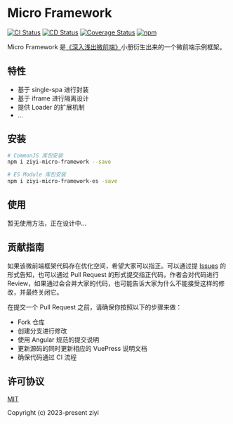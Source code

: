 # Micro Framework

<p align="left">
  <!-- https://github.com/OWNER/REPOSITORY/actions/workflows/WORKFLOW-FILE/badge.svg -->
  <a href="https://github.com/ziyi2/micro-framework/actions/workflows/ci.yml"><img src="https://github.com/ziyi2/micro-framework/actions/workflows/ci.yml/badge.svg" alt="CI Status"></a>
  <a href="https://github.com/ziyi2/micro-framework/actions/workflows/cd.yml"><img src="https://github.com/ziyi2/micro-framework/actions/workflows/cd.yml/badge.svg" alt="CD Status"></a>
  <a href='https://coveralls.io/github/ziyi2/micro-framework?branch=master'><img src='https://coveralls.io/repos/github/ziyi2/micro-framework/badge.svg?branch=master' alt='Coverage Status' /></a>
  <a href="https://www.npmjs.com/package/ziyi-micro-framework"><img alt="npm" src="https://img.shields.io/npm/v/ziyi-micro-framework"></a>
</p>

Micro Framework 是[《深入浅出微前端》](https://juejin.cn/book/7258893482318626868)小册衍生出来的一个微前端示例框架。

## 特性

- 基于 single-spa 进行封装
- 基于 iframe 进行隔离设计
- 提供 Loader 的扩展机制
- ...

## 安装

``` bash
# CommonJS 库包安装
npm i ziyi-micro-framework --save

# ES Module 库包安装
npm i ziyi-micro-framework-es -save
```

## 使用

暂无使用方法，正在设计中...

## 贡献指南

如果该微前端框架代码存在优化空间，希望大家可以指正。可以通过提 [Issues](https://github.com/ziyi2/micro-framework/issues) 的形式告知，也可以通过 Pull Request 的形式提交指正代码，作者会对代码进行 Review，如果通过会合并大家的代码，也可能告诉大家为什么不能接受这样的修改，并最终关闭它。

在提交一个 Pull Request 之前，请确保你按照以下的步骤来做：

- Fork 仓库
- 创建分支进行修改
- 使用 Angular 规范的提交说明
- 更新源码的同时更新相应的 VuePress 说明文档
- 确保代码通过 CI 流程

## 许可协议

[MIT](https://opensource.org/license/mit/)

Copyright (c) 2023-present ziyi
